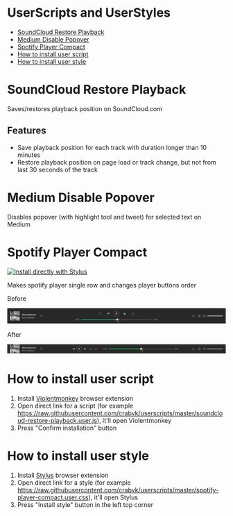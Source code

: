 <!-- omit in toc -->
# UserScripts and UserStyles

- [SoundCloud Restore Playback](#soundcloud-restore-playback)
- [Medium Disable Popover](#medium-disable-popover)
- [Spotify Player Compact](#spotify-player-compact)
- [How to install user script](#how-to-install-user-script)
- [How to install user style](#how-to-install-user-style)

# SoundCloud Restore Playback

Saves/restores playback position on SoundCloud.com

<!-- omit in toc -->
## Features

- Save playback position for each track with duration longer than 10 minutes
- Restore playback position on page load or track change, but not from last 30 seconds of the track

# Medium Disable Popover

Disables popover (with highlight tool and tweet) for selected text on Medium

# Spotify Player Compact

[![Install directly with Stylus](https://img.shields.io/badge/Install%20directly%20with-Stylus-00adad.svg)](https://raw.githubusercontent.com/crabvk/userscripts/master/spotify-player-compact.user.css)

Makes spotify player single row and changes player buttons order

Before

![Spotify Player Compact (before)](screenshots/spotify-player-compact_before.png)

After

![Spotify Player Compact (after)](screenshots/spotify-player-compact_after.png)

# How to install user script

1. Install [Violentmonkey](https://violentmonkey.github.io/get-it/) browser extension
2. Open direct link for a script (for example https://raw.githubusercontent.com/crabvk/userscripts/master/soundcloud-restore-playback.user.js), it'll open Violentmonkey
3. Press "Confirm installation" button

# How to install user style

1. Install [Stylus](https://github.com/openstyles/stylus) browser extension
2. Open direct link for a style (for example https://raw.githubusercontent.com/crabvk/userscripts/master/spotify-player-compact.user.css), it'll open Stylus
3. Press "Install style" button in the left top corner
